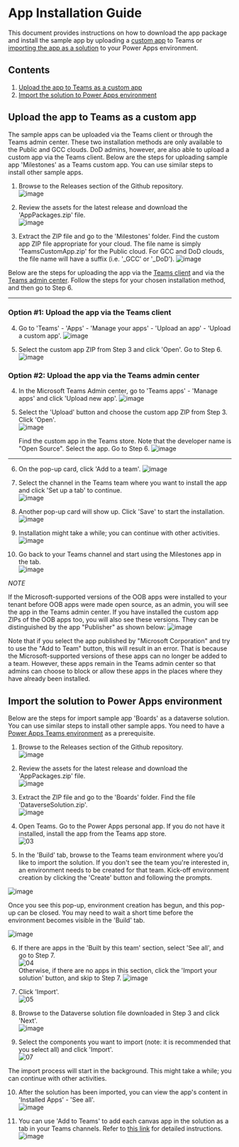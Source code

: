 ﻿# App Installation Guide

This document provides instructions on how to download the app package and install the sample app by uploading a [custom app](https://learn.microsoft.com/en-us/microsoftteams/platform/concepts/deploy-and-publish/apps-upload) to Teams or [importing the app as a solution](https://learn.microsoft.com/en-us/power-apps/teams/import-solution-in-teams) to your Power Apps environment.


## Contents 
1. [Upload the app to Teams as a custom app](#p1)
3. [Import the solution to Power Apps environment](#p2)

## Upload the app to Teams as a custom app<a name="p1"></a>
The sample apps can be uploaded via the Teams client or through the Teams admin center. These two installation methods are only available to the Public and GCC clouds. DoD admins, however, are also able to upload a custom app via the Teams client. Below are the steps for uploading sample app 'Milestones' as a Teams custom app. You can use similar steps to install other sample apps.   

1. Browse to the Releases section of the Github repository.  
![image](https://user-images.githubusercontent.com/84343636/210909295-2cd818b2-c77a-4176-9a8b-f0f76b816956.png)

2. Review the assets for the latest release and download the 'AppPackages.zip' file.  
![image](https://user-images.githubusercontent.com/84343636/210909692-0a65cf3d-7065-4ee3-ac1d-0269d6aac177.png)

3. Extract the ZIP file and go to the 'Milestones' folder. Find the custom app ZIP file appropriate for your cloud. The file name is simply 'TeamsCustomApp.zip' for the Public cloud. For GCC and DoD clouds, the file name will have a suffix (i.e. '\_GCC' or '\_DoD').
![image](https://user-images.githubusercontent.com/84343636/210910318-3ddbcd33-ddbb-44d3-a5c9-0d03f758c47f.png)

Below are the steps for uploading the app via the [Teams client](#p1a) and via the [Teams admin center](#p1b). Follow the steps for your chosen installation method, and then go to Step 6.

---

### Option #1: Upload the app via the Teams client<a name="p1a"></a>

4. Go to 'Teams' - 'Apps' - 'Manage your apps' - 'Upload an app' - 'Upload a custom app'. 
![image](https://user-images.githubusercontent.com/84343636/210911499-c30a25ff-4cc8-4147-b475-3494550fc2b9.png)

5. Select the custom app ZIP from Step 3 and click 'Open'. Go to Step 6.
![image](https://user-images.githubusercontent.com/84343636/210911862-12d03758-7f0b-4cb3-a9f0-f252e75f928d.png)

### Option #2: Upload the app via the Teams admin center<a name="p1b"></a>

4. In the Microsoft Teams Admin center, go to 'Teams apps' - 'Manage apps' and click 'Upload new app'. 
![image](https://user-images.githubusercontent.com/122298060/224442989-cf5e7adf-acf2-4bbd-be55-548f664acf35.png)

5. Select the 'Upload' button and choose the custom app ZIP from Step 3. Click 'Open'.  
![image](https://user-images.githubusercontent.com/84343636/210911862-12d03758-7f0b-4cb3-a9f0-f252e75f928d.png)

   Find the custom app in the Teams store. Note that the developer name is "Open Source". Select the app. Go to Step 6.
![image](https://user-images.githubusercontent.com/122298060/224800653-b2dcf649-ee0f-4e10-a67f-118a073f35f6.png)

---

6. On the pop-up card, click 'Add to a team'.
![image](https://user-images.githubusercontent.com/122298060/224798342-b7284970-2824-4cfe-a52b-31db212a6d8e.png)

7. Select the channel in the Teams team where you want to install the app and click 'Set up a tab' to continue.  
![image](https://user-images.githubusercontent.com/84343636/210912245-68315923-b1aa-47be-be5a-4ef0586d7839.png)

8. Another pop-up card will show up. Click 'Save' to start the installation.  
![image](https://user-images.githubusercontent.com/84343636/210912436-9b92b438-63ee-458a-b78c-6e9aaaf49b89.png)

9. Installation might take a while; you can continue with other activities.  
![image](https://user-images.githubusercontent.com/84343636/210912622-977d484e-8f0f-4d8a-a1a2-4c07064a1170.png)

10. Go back to your Teams channel and start using the Milestones app in the tab.  
![image](https://user-images.githubusercontent.com/84343636/210912785-5e5b0048-506f-49dd-8763-5a8403d58dbc.png)

_NOTE_

If the Microsoft-supported versions of the OOB apps were installed to your tenant before OOB apps were made open source, as an admin, you will see the app in the Teams admin center. If you have installed the custom app ZIPs of the OOB apps too, you will also see these versions. They can be distinguished by the app "Publisher" as shown below:
![image](https://user-images.githubusercontent.com/122298060/233753313-28b90e1d-5fab-4a49-bec2-73bd21a35a19.png)

Note that if you select the app published by "Microsoft Corporation" and try to use the "Add to Team" button, this will result in an error. That is because the Microsoft-supported versions of these apps can no longer be added to a team. However, these apps remain in the Teams admin center so that admins can choose to block or allow these apps in the places where they have already been installed.

## Import the solution to Power Apps environment<a name="p2"></a>
Below are the steps for import sample app 'Boards' as a dataverse solution. You can use similar steps to install other sample apps.
You need to have a [Power Apps Teams environment](https://learn.microsoft.com/en-us/power-platform/admin/about-teams-environment) as a prerequisite.

1. Browse to the Releases section of the Github repository.  
![image](https://user-images.githubusercontent.com/84343636/210909295-2cd818b2-c77a-4176-9a8b-f0f76b816956.png)

2. Review the assets for the latest release and download the 'AppPackages.zip' file.  
![image](https://user-images.githubusercontent.com/84343636/210909692-0a65cf3d-7065-4ee3-ac1d-0269d6aac177.png)

3. Extract the ZIP file and go to the 'Boards' folder. Find the file 'DataverseSolution.zip'.  
![image](https://user-images.githubusercontent.com/84343636/210960158-e1c8f9c3-1821-43b7-bd95-63fa51adb858.png)

4. Open Teams. Go to the Power Apps personal app. If you do not have it installed, install the app from the Teams app store.  
![03](https://user-images.githubusercontent.com/84343636/210960240-224a9a54-5bd6-40a7-9b09-07af23847027.jpeg)

5. In the 'Build' tab, browse to the Teams team environment where you’d like to import the solution. If you don't see the team you're interested in, an environment needs to be created for that team. Kick-off environment creation by clicking the 'Create' button and following the prompts.

![image](https://user-images.githubusercontent.com/122298060/222273910-ee15efdc-c808-4d33-95e3-05a5f97d33dc.png)

Once you see this pop-up, environment creation has begun, and this pop-up can be closed. You may need to wait a short time before the environment becomes visible in the 'Build' tab.

![image](https://user-images.githubusercontent.com/122298060/224439408-d5afef83-6f10-45bd-89fc-4846063beae0.png)

6. If there are apps in the 'Built by this team' section, select 'See all', and go to Step 7.  
![04](https://user-images.githubusercontent.com/84343636/210960269-fec54f92-8d0f-44bc-85b2-1182f6414534.jpeg)  
Otherwise, if there are no apps in this section, click the 'Import your solution' button, and skip to Step 7.
![image](https://user-images.githubusercontent.com/122298060/213597055-e0f42705-f15f-4c5f-a642-ae4a6dd55f91.png)

7. Click 'Import'.  
![05](https://user-images.githubusercontent.com/84343636/210960307-3f03e9f4-8833-4884-bfae-09bfd7a09c81.jpeg)

8. Browse to the Dataverse solution file downloaded in Step 3 and click 'Next'.  
![image](https://user-images.githubusercontent.com/84343636/210960530-6d5ac726-1b77-48f3-935d-4ef7312d5b3a.png)

9. Select the components you want to import (note: it is recommended that you select all) and click 'Import'.  
![07](https://user-images.githubusercontent.com/84343636/210960585-cfbebdb2-82e7-4873-9171-697d7b9e0e87.jpeg)

The import process will start in the background. This might take a while; you can continue with other activities.  

10. After the solution has been imported, you can view the app's content in 'Installed Apps' - 'See all'.  
![image](https://user-images.githubusercontent.com/84343636/210960714-6c0e86a0-0673-47f4-96b0-b0fdba1bbe11.png)

11. You can use 'Add to Teams' to add each canvas app in the solution as a tab in your Teams channels. Refer to [this link](https://learn.microsoft.com/en-us/power-apps/teams/embed-teams-app) for detailed instructions.  
![image](https://user-images.githubusercontent.com/84343636/210961683-a46ee0e6-b21d-405d-82ac-a71dbd887519.png)

